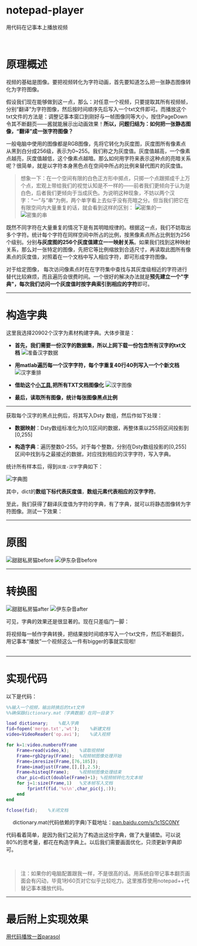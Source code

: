 # notepad-player
用代码在记事本上播放视频

&emsp;
# 原理概述
视频的基础是图像。要把视频转化为字符动画，首先要知道怎么把一张静态图像转化为字符图像。

假设我们现在能够做到这一点，那么：对任意一个视频，只要提取其所有视频帧，分别“翻译”为字符图像，然后按时间顺序先后写入一个txt文件即可。而播放这个txt文件的方法是：调整记事本窗口到刚好与一帧图像同等大小，按住PageDown令其不断翻页——酱就能展示出动画效果！**所以，问题归结为：如何把一张静态图像，“翻译”成一张字符图像？**

一般电脑中使用的图像都是RGB图像，先将它转化为灰度图，灰度图所有像素点从黑到白分成256级，表示为0~255。我们称之为灰度值。灰度值越高，一个像素点越亮，灰度值越低，这个像素点越暗。那么如何用字符来表示这种点的亮暗关系呢？很简单，就是以字符本身黑色点在空间中所占的比例来替代图片的灰度值。

>想象一下：在一个空间有限的白色正方形中掷点，只掷一个点跟掷成千上万个点，宏观上带给我们的视觉认知是不一样的——前者我们更倾向于认为是白色，后者我们更倾向于当成灰色。为说明这种现象，不妨以两个汉字：“一”与“串”为例，两个单字看上去似乎没有亮暗之分。但当我们把它在有限空间内大量重复的话，就会看到这样的区别：
![密集的一](http://pdlwjlsvk.bkt.clouddn.com/01%E5%AF%86%E9%9B%86%E7%9A%84%E4%B8%80.png)
&emsp;  
![密集的串](http://pdlwjlsvk.bkt.clouddn.com/02%E5%AF%86%E9%9B%86%E7%9A%84%E4%B8%B2.png)

既然不同字符在大量重复的情况下是有其明暗规律的。根据这一点，我们不妨取出多个字符。统计每个字符在同样空间中所占的比例，按黑像素点所占比例划为256个级别。分别**与灰度图的256个灰度值建立一一映射关系**。如果我们找到这种映射关系，那么对一张特定的图像，先把它等比例缩放到合适尺寸，再读取此图所有像素点的灰度值，对照着在一个文档中写入相应字符，即可形成字符图像。

对于给定图像， 每次访问像素点时在在字符集中查找与其灰度级相近的字符进行替代比较麻烦，而且遍历会很费时间。一个很好的解决办法就是**预先建立一个"字典"，每次我们访问一个灰度值时按字典索引到相应的字符**即可。

---
# 构造字典
这里我选择20902个汉字为素材构建字典。大体步骤是：

* **首先，我们需要一份汉字的数据集，所以上网下载一份包含所有汉字的txt文档**
![准备汉字数据](http://pdlwjlsvk.bkt.clouddn.com/03%E5%87%86%E5%A4%87%E6%B1%89%E5%AD%97%E6%95%B0%E6%8D%AE.png)
  
* **用matlab遍历每一个汉字字符，每个字重复40行40列写入一个个新文档**
![汉字重排](http://pdlwjlsvk.bkt.clouddn.com/04%E6%B1%89%E5%AD%97%E9%87%8D%E6%8E%92.png)
  
* **借助这个[小工具](#),把所有TXT文档图像化**
![汉字图像](http://pdlwjlsvk.bkt.clouddn.com/05%E6%B1%89%E5%AD%97%E5%9B%BE%E5%83%8F.png)

 
* **最后，读取所有图像，统计每张图像黑点比例**

---

获取每个汉字的黑点比例后，将其写入Dsty 数组，然后作如下处理：

* **数据映射**：Dsty数组标准化为[0,1]区间的数据，再整体乘以255将区间投影到[0,255]

* **构造字典**：遍历整数0-255。对于每个整数，分别在Dsty数组投影的[0,255]区间中找到与之最接近的数据，对应找到相应的汉字字符，写入字典。

统计所有样本后，得到`灰度-汉字`字典如下：

![字典图](http://pdlwjlsvk.bkt.clouddn.com/06%E5%AD%97%E5%85%B8%E5%9B%BE.png)

其中，dict的**数组下标代表灰度值**，**数组元素代表相应的汉字字符**。

至此，我们获得了翻译灰度值为字符的字典，有了字典，就可以将静态图像转为字符图像。测试一下效果：

---
# 原图
 
![甜甜私房猫before](http://pdlwjlsvk.bkt.clouddn.com/07%E7%94%9C%E7%94%9C%E7%A7%81%E6%88%BF%E7%8C%ABbefore.png)
![伊东杂音before](http://pdlwjlsvk.bkt.clouddn.com/08%E4%BC%8A%E4%B8%9C%E6%9D%82%E9%9F%B3before.png)

---
# 转换图
 
![甜甜私房猫after](http://pdlwjlsvk.bkt.clouddn.com/09%E7%94%9C%E7%94%9C%E7%A7%81%E6%88%BF%E7%8C%ABafter.png)
![伊东杂音after](http://pdlwjlsvk.bkt.clouddn.com/10%E4%BC%8A%E4%B8%9C%E6%9D%82%E9%9F%B3after.png)

可见，字典的效果还是很显著的。现在只差临门一脚：  

将视频每一帧作字典转换，把结果按时间顺序写入一个txt文件，然后不断翻页，用记事本“播放”一个视频这么一件有bigger的事就实现啦!  
&emsp;

---
# 实现代码
以下是代码：
```matlab
%%输入一个视频，输出转换后的txt文件
%%确保跟dictionary.mat（字典数据）在同一目录下

load dictionary;    %载入字典
fid=fopen('merge.txt','wt');    %新建文档
video=VideoReader('op.avi');    %读入视频

for k=1:video.numberofFrame
    Frame=read(video,k);    %读取视频帧
    Frame=rgb2gray(Frame);  %视频帧图像处理开始
    Frame=imresize(Frame,[76,185]);
    Frame=imadjust(Frame,[],[],2.5);
    Frame=histeq(Frame);    %视频帧图像处理结束
    char_pic=dict(double(Frame)+1); %视频帧转化为文本帧
    for j=1:size(Frame,1)   %文本帧写入文档
        fprintf(fid,'%s\n',char_pic(j,:));
    end
end

fclose(fid);    %关闭文档
```

&emsp;
dictionary.mat(代码依赖的字典)下载地址：[pan.baidu.com/s/1c1SC0NY](http://pan.baidu.com/s/1c1SC0NY)

代码看着简单，是因为我们之前为了构造出这份字典，做了大量铺垫。可以说80%的思考量，都花在构造字典上。以后我们需要画面优化，只须更新字典即可。

&emsp;
>注：如果你的电脑配置跟我一样，不是很高的话。用系统自带记事本翻页画面会有闪动，毕竟1秒60页对它似乎比较吃力。这里推荐使用notepad++代替记事本播放代码。

---
# 最后附上实现效果

[用代码播放一首parasol](https://v.youku.com/v_show/id_XMjUwNjAyOTYzMg==.html?spm=a2hzp.8244740.0.0)
